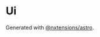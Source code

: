 # Ui

Generated with [@nxtensions/astro](https://github.com/nxtensions/nxtensions/tree/main/packages/astro).
